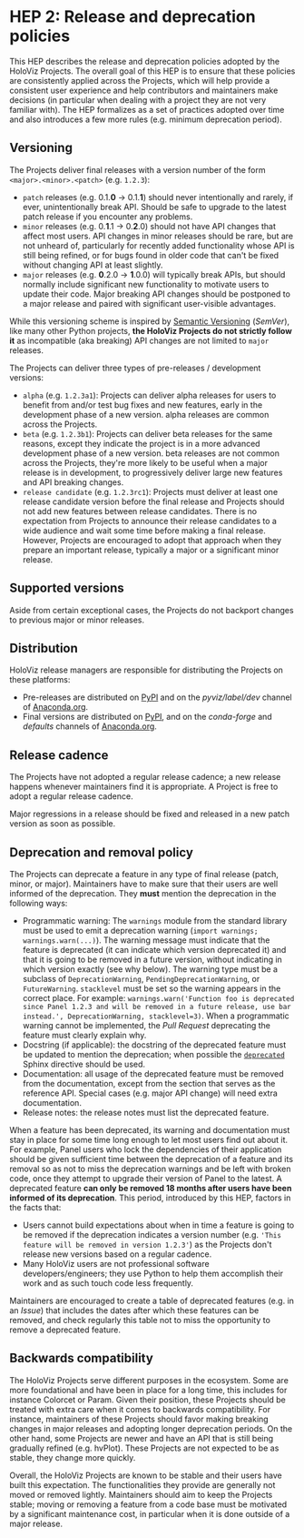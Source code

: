 # HEP 2: Release and deprecation policies

This HEP describes the release and deprecation policies adopted by the HoloViz Projects. The overall goal of this HEP is to ensure that these policies are consistently applied across the Projects, which will help provide a consistent user experience and help contributors and maintainers make decisions (in particular when dealing with a project they are not very familiar with). The HEP formalizes as a set of practices adopted over time and also introduces a few more rules (e.g. minimum deprecation period).

## Versioning

The Projects deliver final releases with a version number of the form `<major>.<minor>.<patch>` (e.g. `1.2.3`):

- `patch` releases (e.g. 0.1.**0** -> 0.1.**1**) should never intentionally and rarely, if ever, unintentionally break API. Should be safe to upgrade to the latest patch release if you encounter any problems.
- `minor` releases (e.g. 0.**1**.1 -> 0.**2**.0) should not have API changes that affect most users. API changes in minor releases should be rare, but are not unheard of, particularly for recently added functionality whose API is still being refined, or for bugs found in older code that can't be fixed without changing API at least slightly.
- `major` releases (e.g. **0**.2.0 -> **1**.0.0)  will typically break APIs, but should normally include significant new functionality to motivate users to update their code. Major breaking API changes should be postponed to a major release and paired with significant user-visible advantages.

While this versioning scheme is inspired by [Semantic Versioning](https://semver.org/) (*SemVer*), like many other Python projects, **the HoloViz Projects do not strictly follow it** as incompatible (aka breaking) API changes are not limited to `major` releases.

The Projects can deliver three types of pre-releases / development versions:

- `alpha` (e.g. `1.2.3a1`): Projects can deliver alpha releases for users to benefit from and/or test bug fixes and new features, early in the development phase of a new version. alpha releases are common across the Projects.
- `beta` (e.g. `1.2.3b1`): Projects can deliver beta releases for the same reasons, except they indicate the project is in a more advanced development phase of a new version. beta releases are not common across the Projects, they're more likely to be useful when a major release is in development, to progressively deliver large new features and API breaking changes.
- `release candidate` (e.g. `1.2.3rc1`): Projects must deliver at least one release candidate version before the final release and Projects should not add new features between release candidates. There is no expectation from Projects to announce their release candidates to a wide audience and wait some time before making a final release. However, Projects are encouraged to adopt that approach when they prepare an important release, typically a major or a significant minor release.

## Supported versions

Aside from certain exceptional cases, the Projects do not backport changes to previous major or minor releases.

## Distribution

HoloViz release managers are responsible for distributing the Projects on these platforms:

- Pre-releases are distributed on [PyPI](https://pypi.org) and on the *pyviz/label/dev* channel of [Anaconda.org](https://anaconda.org).
- Final versions are distributed on [PyPI](https://pypi.org), and on the  *conda-forge* and *defaults* channels of [Anaconda.org](https://anaconda.org).

## Release cadence

The Projects have not adopted a regular release cadence; a new release happens whenever maintainers find it is appropriate. A Project is free to adopt a regular release cadence.

Major regressions in a release should be fixed and released in a new patch version as soon as possible.

## Deprecation and removal policy

The Projects can deprecate a feature in any type of final release (patch, minor, or major). Maintainers have to make sure that their users are well informed of the deprecation. They **must** mention the deprecation in the following ways:

- Programmatic warning: The `warnings` module from the standard library must be used to emit a deprecation warning (`import warnings; warnings.warn(...)`). The warning message must indicate that the feature is deprecated (it can indicate which version deprecated it) and that it is going to be removed in a future version, without indicating in which version exactly (see why below). The warning type must be a subclass of `DeprecationWarning`, `PendingDeprecationWarning`, or `FutureWarning`. `stacklevel` must be set so the warning appears in the correct place. For example:  `warnings.warn('Function foo is deprecated since Panel 1.2.3 and will be removed in a future release, use bar instead.', DeprecationWarning, stacklevel=3)`. When a programmatic warning cannot be implemented, the *Pull Request* deprecating the feature must clearly explain why.
- Docstring (if applicable): the docstring of the deprecated feature must be updated to mention the deprecation; when possible the [`deprecated`](https://www.sphinx-doc.org/en/master/usage/restructuredtext/directives.html#directive-deprecated) Sphinx directive should be used.
- Documentation: all usage of the deprecated feature must be removed from the documentation, except from the section that serves as the reference API. Special cases (e.g. major API change) will need extra documentation.
- Release notes: the release notes must list the deprecated feature.

When a feature has been deprecated, its warning and documentation must stay in place for some time long enough to let most users find out about it. For example, Panel users who lock the dependencies of their application should be given sufficient time between the deprecation of a feature and its removal so as not to miss the deprecation warnings and be left with broken code, once they attempt to upgrade their version of Panel to the latest. A deprecated feature **can only be removed 18 months after users have been informed of its deprecation**. This period, introduced by this HEP, factors in the facts that:

- Users cannot build expectations about when in time a feature is going to be removed if the deprecation indicates a version number (e.g. `'This feature will be removed in version 1.2.3'`) as the Projects don't release new versions based on a regular cadence.
- Many HoloViz users are not professional software developers/engineers; they use Python to help them accomplish their work and as such touch code less frequently.

Maintainers are encouraged to create a table of deprecated features (e.g. in an *Issue*) that includes the dates after which these features can be removed, and check regularly this table not to miss the opportunity to remove a deprecated feature.

## Backwards compatibility

The HoloViz Projects serve different purposes in the ecosystem. Some are more foundational and have been in place for a long time, this includes for instance Colorcet or Param. Given their position, these Projects should be treated with extra care when it comes to backwards compatibility. For instance, maintainers of these Projects should favor making breaking changes in major releases and adopting longer deprecation periods. On the other hand, some Projects are newer and have an API that is still being gradually refined (e.g. hvPlot). These Projects are not expected to be as stable, they change more quickly. 

Overall, the HoloViz Projects are known to be stable and their users have built this expectation. The functionalities they provide are generally not moved or removed lightly. Maintainers should aim to keep the Projects stable; moving or removing a feature from a code base must be motivated by a significant maintenance cost, in particular when it is done outside of a major release.
